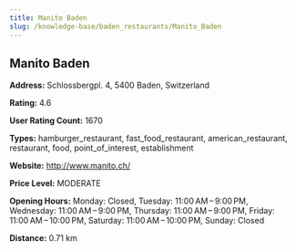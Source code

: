 ```yaml
---
title: Manito Baden
slug: /knowledge-base/baden_restaurants/Manito_Baden
---
```


## Manito Baden

**Address:** Schlossbergpl. 4, 5400 Baden, Switzerland

**Rating:** 4.6

**User Rating Count:** 1670

**Types:** hamburger_restaurant, fast_food_restaurant, american_restaurant, restaurant, food, point_of_interest, establishment

**Website:** http://www.manito.ch/

**Price Level:** MODERATE

**Opening Hours:** Monday: Closed, Tuesday: 11:00 AM – 9:00 PM, Wednesday: 11:00 AM – 9:00 PM, Thursday: 11:00 AM – 9:00 PM, Friday: 11:00 AM – 10:00 PM, Saturday: 11:00 AM – 10:00 PM, Sunday: Closed

**Distance:** 0.71 km